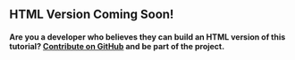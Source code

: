 ## HTML Version Coming Soon!

#### Are you a developer who believes they can build an HTML version of this tutorial? [Contribute on GitHub](https://github.com/CraftedByLunar/platform/) and be part of the project.

```space
```